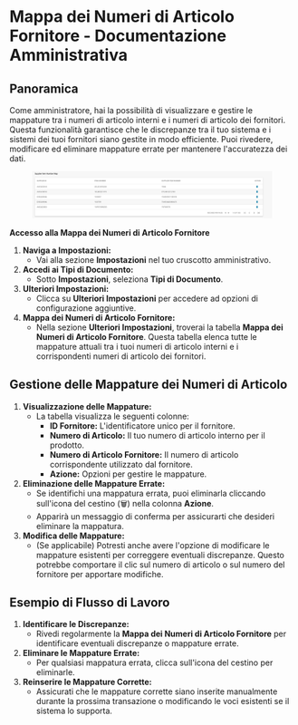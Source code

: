 # Mappa dei Numeri di Articolo Fornitore - Documentazione Amministrativa

## **Panoramica**

Come amministratore, hai la possibilità di visualizzare e gestire le mappature tra i numeri di articolo interni e i numeri di articolo dei fornitori. Questa funzionalità garantisce che le discrepanze tra il tuo sistema e i sistemi dei tuoi fornitori siano gestite in modo efficiente. Puoi rivedere, modificare ed eliminare mappature errate per mantenere l'accuratezza dei dati.

<figure><img src="../../../../../.gitbook/assets/Bildschirmfoto 2024-05-15 um 13.24.17 (1).png" alt=""><figcaption></figcaption></figure>

**Accesso alla Mappa dei Numeri di Articolo Fornitore**

1. **Naviga a Impostazioni:**
   * Vai alla sezione **Impostazioni** nel tuo cruscotto amministrativo.
2. **Accedi ai Tipi di Documento:**
   * Sotto **Impostazioni**, seleziona **Tipi di Documento**.
3. **Ulteriori Impostazioni:**
   * Clicca su **Ulteriori Impostazioni** per accedere ad opzioni di configurazione aggiuntive.
4. **Mappa dei Numeri di Articolo Fornitore:**
   * Nella sezione **Ulteriori Impostazioni**, troverai la tabella **Mappa dei Numeri di Articolo Fornitore**. Questa tabella elenca tutte le mappature attuali tra i tuoi numeri di articolo interni e i corrispondenti numeri di articolo dei fornitori.

## **Gestione delle Mappature dei Numeri di Articolo**

1. **Visualizzazione delle Mappature:**
   * La tabella visualizza le seguenti colonne:
     * **ID Fornitore:** L'identificatore unico per il fornitore.
     * **Numero di Articolo:** Il tuo numero di articolo interno per il prodotto.
     * **Numero di Articolo Fornitore:** Il numero di articolo corrispondente utilizzato dal fornitore.
     * **Azione:** Opzioni per gestire le mappature.
2. **Eliminazione delle Mappature Errate:**
   * Se identifichi una mappatura errata, puoi eliminarla cliccando sull'icona del cestino (🗑) nella colonna **Azione**.
   * Apparirà un messaggio di conferma per assicurarti che desideri eliminare la mappatura.
3. **Modifica delle Mappature:**
   * (Se applicabile) Potresti anche avere l'opzione di modificare le mappature esistenti per correggere eventuali discrepanze. Questo potrebbe comportare il clic sul numero di articolo o sul numero del fornitore per apportare modifiche.

## **Esempio di Flusso di Lavoro**

1. **Identificare le Discrepanze:**
   * Rivedi regolarmente la **Mappa dei Numeri di Articolo Fornitore** per identificare eventuali discrepanze o mappature errate.
2. **Eliminare le Mappature Errate:**
   * Per qualsiasi mappatura errata, clicca sull'icona del cestino per eliminarle.
3. **Reinserire le Mappature Corrette:**
   * Assicurati che le mappature corrette siano inserite manualmente durante la prossima transazione o modificando le voci esistenti se il sistema lo supporta.